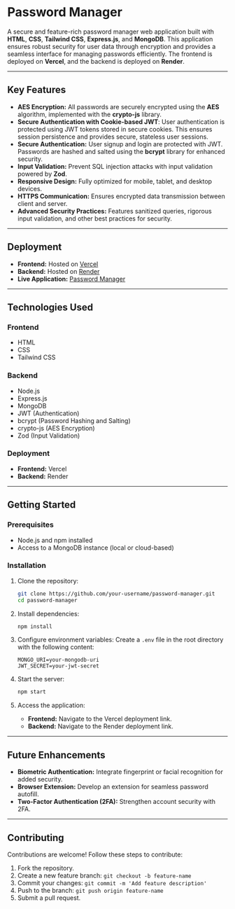 # Password Manager

A secure and feature-rich password manager web application built with **HTML**, **CSS**, **Tailwind CSS**, **Express.js**, and **MongoDB**. This application ensures robust security for user data through encryption and provides a seamless interface for managing passwords efficiently. The frontend is deployed on **Vercel**, and the backend is deployed on **Render**.

---

## Key Features

- **AES Encryption:** All passwords are securely encrypted using the **AES** algorithm, implemented with the **crypto-js** library.
- **Secure Authentication with Cookie-based JWT**: User authentication is protected using JWT tokens stored in secure cookies. This ensures session persistence and provides secure, stateless user sessions.
- **Secure Authentication:** User signup and login are protected with JWT. Passwords are hashed and salted using the **bcrypt** library for enhanced security.
- **Input Validation:** Prevent SQL injection attacks with input validation powered by **Zod**.
- **Responsive Design:** Fully optimized for mobile, tablet, and desktop devices.
- **HTTPS Communication:** Ensures encrypted data transmission between client and server.
- **Advanced Security Practices:** Features sanitized queries, rigorous input validation, and other best practices for security.

---

## Deployment

- **Frontend:** Hosted on [Vercel](https://vercel.com/)
- **Backend:** Hosted on [Render](https://render.com/)
- **Live Application:** [Password Manager](https://lockmate-3.vercel.app/)

---

## Technologies Used

### Frontend
- HTML
- CSS
- Tailwind CSS

### Backend
- Node.js
- Express.js
- MongoDB
- JWT (Authentication)
- bcrypt (Password Hashing and Salting)
- crypto-js (AES Encryption)
- Zod (Input Validation)

### Deployment
- **Frontend:** Vercel
- **Backend:** Render

---

## Getting Started

### Prerequisites
- Node.js and npm installed
- Access to a MongoDB instance (local or cloud-based)

### Installation

1. Clone the repository:
   ```bash
   git clone https://github.com/your-username/password-manager.git
   cd password-manager
   ```

2. Install dependencies:
   ```bash
   npm install
   ```

3. Configure environment variables:
   Create a `.env` file in the root directory with the following content:
   ```env
   MONGO_URI=your-mongodb-uri
   JWT_SECRET=your-jwt-secret
   ```

4. Start the server:
   ```bash
   npm start
   ```

5. Access the application:
   - **Frontend:** Navigate to the Vercel deployment link.
   - **Backend:** Navigate to the Render deployment link.

---

## Future Enhancements

- **Biometric Authentication:** Integrate fingerprint or facial recognition for added security.
- **Browser Extension:** Develop an extension for seamless password autofill.
- **Two-Factor Authentication (2FA):** Strengthen account security with 2FA.

---

## Contributing

Contributions are welcome! Follow these steps to contribute:
1. Fork the repository.
2. Create a new feature branch: `git checkout -b feature-name`
3. Commit your changes: `git commit -m 'Add feature description'`
4. Push to the branch: `git push origin feature-name`
5. Submit a pull request.



